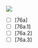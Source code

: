 ![](https://github.com/Esukhia/J018/blob/master/MRK35_SAMPLING/Ta2/D266b_Ta050-0002.jpg)
- [ ] [76a]
- [ ] [76a.1]
- [ ] [76a.2]
- [ ] [76a.3]
